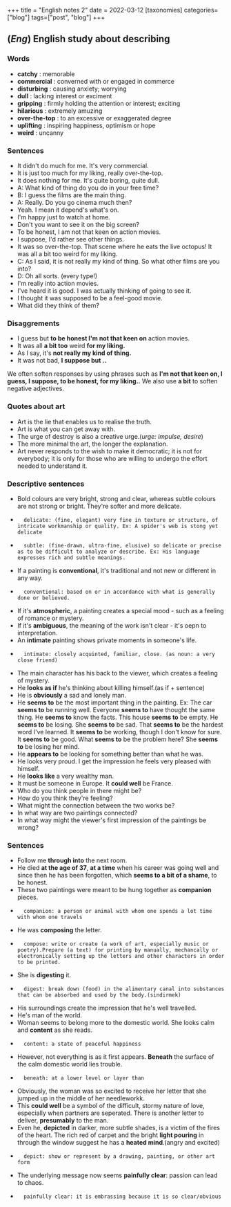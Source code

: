 +++
title = "English notes 2"
date = 2022-03-12
[taxonomies]
categories=["blog"]
tags=["post", "blog"]
+++

## (*Eng*) English study about describing

### Words
-   **catchy** : memorable
-   **commercial** : converned with or engaged in commerce
-   **disturbing** : causing anxiety; worrying
-   **dull** : lacking interest or exciment
-   **gripping** : firmly holding the attention or interest; exciting
-   **hilarious** : extremely amuzing
-   **over-the-top** : to an excessive or exaggerated degree
-   **uplifting** : inspiring happiness, optimism or hope
-   **weird** : uncanny

### Sentences
-   It didn't do much for me. It's very commercial.
-   It is just too much for my liking, really over-the-top.
-   It does nothing for me. It's quite boring, quite dull.
-   A: What kind of thing do you do in your free time?
-   B: I guess the films are the main thing.
-   A: Really. Do you go cinema much then?
-   Yeah. I mean it depend's what's on.
-   I'm happy just to watch at home.
-   Don't you want to see it on the big screen?
-   To be honest, I am not that keen on action movies.
-   I suppose, I'd rather see other things.
-   It was so over-the-top. That scene where he eats the live octopus! It was all a bit too weird for my liking.
-   C: As I said, it is not really my kind of thing. So what other films are you into?
-   D: Oh all sorts. (every type!)
-   I'm really into action movies.
-   I've heard it is good. I was actually thinking of going to see it.
-   I thought it was supposed to be a feel-good movie.
-   What did they think of them?

### Disaggrements
-   I guess but **to be honest I'm not that keen on** action movies.
-   It was all **a bit too** weird **for my liking.**
-   As I say, it's **not really my kind of thing.**
-   It was not bad, **I suppose but ..**

We often soften responses by using phrases such as **I'm not that keen on, I guess, I suppose, to be honest, for my liking..** We also use **a bit** to soften negative adjectives.

### Quotes about art
-   Art is the lie that enables us to realise the truth.
-   Art is what you can get away with.
-   The urge of destroy is also a creative urge.(*urge: impulse, desire*)
-   The more minimal the art, the longer the explanation.
-   Art never responds to the wish to make it democratic; it is not for everybody; it is only for those who are willing to undergo the effort needed to understand it.

### Descriptive sentences
-   Bold colours are very bright, strong and clear, whereas subtle colours are not strong or bright. They're softer and more delicate.
-       delicate: (fine, elegant) very fine in texture or structure, of intricate workmanship or quality. Ex: A spider's web is stong yet delicate
-       subtle: (fine-drawn, ultra-fine, elusive) so delicate or precise as to be difficult to analyze or describe. Ex: His language expresses rich and subtle meanings.
-   If a painting is **conventional**, it's traditional and not new or different in any way.
-       conventional: based on or in accordance with what is generally done or believed.
-   If it's **atmospheric**, a painting creates a special mood - such as a feeling of romance or mystery.
-   If it's **ambiguous**, the meaning of the work isn't clear - it's oepn to interpretation.
-   An **intimate** painting shows private moments in someone's life.
-       intimate: closely acquinted, familiar, close. (as noun: a very close friend)
-   The main character has his back to the viewer, which creates a feeling of mystery.
-   He **looks as if** he's thinking about killing himself.(as if + sentence)
-   He is **obviously** a sad and lonely man.
-   He **seems to** be the most important thing in the painting. Ex: The car **seems to** be running well. Everyone **seems to** have thought the same thing. He **seems to** know the facts. This house **seems to** be empty. He **seems to** be losing. She **seems to** be sad. That **seems to** be the hardest word I've learned. It **seems to** be working, though I don't know for sure. It **seems to** be good. What **seems to** be the problem here? She **seems to** be losing her mind.
-   He **appears to** be looking for something better than what he was.
-   He looks very proud. I get the impression he feels very pleased with himself.
-   He **looks like** a very wealthy man.
-   It must be someone in Europe. It **could well** be France.
-   Who do you think people in there might be?
-   How do you think they're feeling?
-   What might the connection between the two works be?
-   In what way are two paintings connected?
-   In what way might the viewer's first impression of the paintings be wrong?

### Sentences
-   Follow me **through into** the next room.
-   He died **at the age of 37**, **at a time** when his career was going well and since then he has been forgotten, which **seems to a bit of a shame**, to be honest.
-   These two paintings were meant to be hung together as **companion** pieces.
-       companion: a person or animal with whom one spends a lot time with whom one travels
-   He was **composing** the letter.
-       compose: write or create (a work of art, especially music or poetry).Prepare (a text) for printing by manually, mechancally or electronically setting up the letters and other characters in order to be printed.
-   She is **digesting** it.
-       digest: break down (food) in the alimentary canal into substances that can be absorbed and used by the body.(sindirmek)
-   His surroundings create the impression that he's well travelled.
-   He's man of the world.
-   Woman seems to belong more to the domestic world. She looks calm and **content** as she reads.
-       content: a state of peaceful happiness
-   However, not everything is as it first appears. **Beneath** the surface of the calm domestic world lies trouble.
-       beneath: at a lower level or layer than
-   Obviously, the woman was so excited to receive her letter that she jumped up in the middle of her needleworkk.
-   This **could well** be a symbol of the difficult, stormy nature of love, especially when partners are seperated. There is another letter to deliver, **presumably** to the man.
-   Even he, **depicted** in darker, more subtle shades, is a victim of the fires of the heart. The rich red of carpet and the bright **light pouring** in through the window suggest he has a **heated mind**.(angry and excited)
-       depict: show or represent by a drawing, painting, or other art form
-   The underlying message now seems **painfully clear**: passion can lead to chaos.
-       painfully clear: it is embrassing because it is so clear/obvious